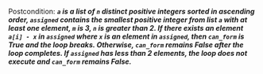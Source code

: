Postcondition: ***`a` is a list of `n` distinct positive integers sorted in ascending order, `assigned` contains the smallest positive integer from list `a` with at least one element, `m` is 3, `n` is greater than 2. If there exists an element `a[i] - x` in `assigned` where `x` is an element in `assigned`, then `can_form` is True and the loop breaks. Otherwise, `can_form` remains False after the loop completes. If `assigned` has less than 2 elements, the loop does not execute and `can_form` remains False.***